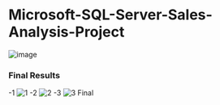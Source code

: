 # Microsoft-SQL-Server-Sales-Analysis-Project

![image](https://github.com/Venura-94/End-to-End-Microsoft-SQL-Server-Sales-Analysis-Project/assets/137409412/2eab7666-405b-4875-acff-2e1a6998dbd8)

###  Final Results

-1 
![1](https://github.com/Venura-94/End-to-End-Microsoft-SQL-Server-Sales-Analysis-Project/assets/137409412/3cdfa052-6fe9-4e0a-b028-a0b0a0c48787)
-2
![2](https://github.com/Venura-94/End-to-End-Microsoft-SQL-Server-Sales-Analysis-Project/assets/137409412/552285a9-a980-469b-846f-a139aaa79bb6)
-3
![3 Final](https://github.com/Venura-94/End-to-End-Microsoft-SQL-Server-Sales-Analysis-Project/assets/137409412/c3c29318-1ab8-4994-8451-85ad5eece04b)
